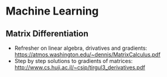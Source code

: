 # Machine Learning

## Matrix Differentiation

 * Refresher on linear algebra, drivatives and gradients: https://atmos.washington.edu/~dennis/MatrixCalculus.pdf
 * Step by step solutions to gradients of matrices: http://www.cs.huji.ac.il/~csip/tirgul3_derivatives.pdf
